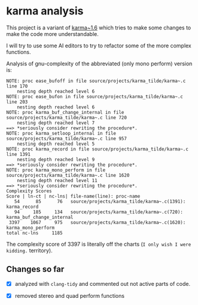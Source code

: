 # karma analysis

This project is a variant of [karma~1.6](https://github.com/rconstanzo/karma) which tries to make some changes to make the code more understandable.

I will try to use some AI editors to try to refactor some of the more complex functions.

Analysis of gnu-complexity of the abbreviated (only mono perform) version is:

```text
NOTE: proc ease_bufoff in file source/projects/karma_tilde/karma~.c line 170
	nesting depth reached level 6
NOTE: proc ease_bufon in file source/projects/karma_tilde/karma~.c line 203
	nesting depth reached level 6
NOTE: proc karma_buf_change_internal in file source/projects/karma_tilde/karma~.c line 720
	nesting depth reached level 7
==>	*seriously consider rewriting the procedure*.
NOTE: proc karma_setloop_internal in file source/projects/karma_tilde/karma~.c line 957
	nesting depth reached level 5
NOTE: proc karma_record in file source/projects/karma_tilde/karma~.c line 1391
	nesting depth reached level 9
==>	*seriously consider rewriting the procedure*.
NOTE: proc karma_mono_perform in file source/projects/karma_tilde/karma~.c line 1620
	nesting depth reached level 11
==>	*seriously consider rewriting the procedure*.
Complexity Scores
Score | ln-ct | nc-lns| file-name(line): proc-name
   54      85      76   source/projects/karma_tilde/karma~.c(1391): karma_record
   94     185     134   source/projects/karma_tilde/karma~.c(720): karma_buf_change_internal
 3397    1067     975   source/projects/karma_tilde/karma~.c(1620): karma_mono_perform
total nc-lns     1185
```

The complexity score of 3397 is literally off the charts (`I only wish I were kidding.` territory).


## Changes so far

- [x] analyzed with `clang-tidy` and commented out not active parts of code.

- [x] removed stereo and quad perform functions